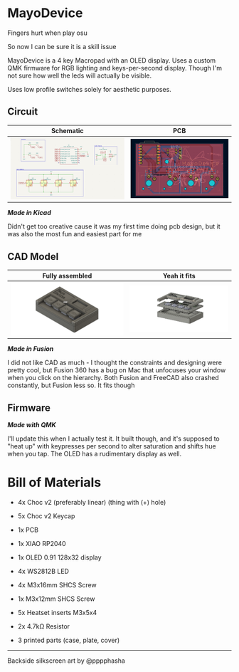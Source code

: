 # MayoDevice

Fingers hurt when play osu

So now I can be sure it is a skill issue

MayoDevice is a 4 key Macropad with an OLED display. Uses a custom QMK firmware for RGB lighting and keys-per-second display. Though I'm not sure how well the leds will actually be visible.

Uses low profile switches solely for aesthetic purposes.

## Circuit

|         Schematic         |         PCB         |
| :-----------------------: | :-----------------: |
| ![](assets/schematic.png) | ![](assets/pcb.png) |

**_Made in Kicad_**

Didn't get too creative cause it was my first time doing pcb design, but it was also the most fun and easiest part for me

## CAD Model

|      Fully assembled      |        Yeah it fits        |
| :-----------------------: | :------------------------: |
| ![](assets/assembled.png) | ![](assets/how_it_fit.png) |

**_Made in Fusion_**

I did not like CAD as much - I thought the constraints and designing were pretty cool, but Fusion 360 has a bug on Mac that unfocuses your window when you click on the hierarchy. Both Fusion and FreeCAD also crashed constantly, but Fusion less so. It fits though

## Firmware

**_Made with QMK_**

I'll update this when I actually test it. It built though, and it's supposed to "heat up" with keypresses per second to alter saturation and shifts hue when you tap. The OLED has a rudimentary display as well.

# Bill of Materials

-   4x Choc v2 (preferably linear) (thing with (+) hole)
-   5x Choc v2 Keycap
-   1x PCB
-   1x XIAO RP2040
-   1x OLED 0.91 128x32 display
-   4x WS2812B LED

-   4x M3x16mm SHCS Screw
-   1x M3x12mm SHCS Screw
-   5x Heatset inserts M3x5x4
-   2x 4.7kΩ Resistor

-   3 printed parts (case, plate, cover)

---

Backside silkscreen art by @pppphasha
